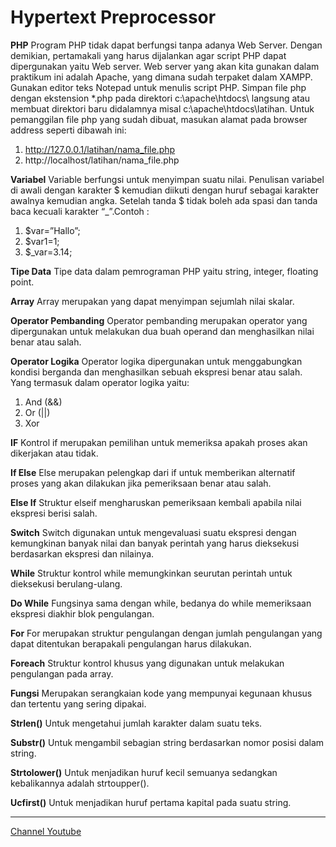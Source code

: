 # Hypertext Preprocessor

**PHP**
Program PHP tidak dapat berfungsi tanpa adanya Web Server. Dengan demikian, pertamakali  yang harus dijalankan agar script PHP dapat dipergunakan yaitu Web server. Web server yang akan kita gunakan dalam praktikum ini adalah Apache, yang dimana sudah terpaket dalam XAMPP. Gunakan editor teks Notepad untuk menulis script PHP. Simpan file php dengan ekstension *.php pada direktori c:\apache\htdocs\ langsung atau membuat direktori baru didalamnya misal c:\apache\htdocs\latihan\. Untuk pemanggilan file php yang sudah dibuat, masukan alamat pada browser address seperti dibawah ini:
1. http://127.0.0.1/latihan/nama_file.php 
2. http://localhost/latihan/nama_file.php

**Variabel**
Variable berfungsi untuk menyimpan suatu nilai. Penulisan variabel di awali dengan karakter $ kemudian diikuti dengan huruf sebagai karakter awalnya kemudian angka. Setelah tanda $ tidak boleh ada spasi dan tanda baca kecuali karakter “_”.Contoh :
1. $var=”Hallo”;
2. $var1=1;
3. $_var=3.14;

**Tipe Data**
Tipe data dalam pemrograman PHP yaitu string, integer, floating point.

**Array**
Array merupakan yang dapat menyimpan sejumlah nilai skalar.

**Operator Pembanding**
Operator pembanding merupakan operator yang dipergunakan untuk melakukan dua buah operand dan menghasilkan nilai benar atau salah.

**Operator Logika**
Operator logika dipergunakan untuk menggabungkan kondisi berganda dan menghasilkan sebuah ekspresi benar atau salah. Yang termasuk dalam operator logika yaitu:
1. And (&&)
2. Or (||)
3. Xor

**IF**
Kontrol if merupakan pemilihan untuk memeriksa apakah proses akan dikerjakan atau tidak.

**If Else**
Else merupakan pelengkap dari if untuk memberikan alternatif proses yang akan dilakukan jika pemeriksaan benar atau salah.

**Else If**
Struktur elseif mengharuskan pemeriksaan kembali apabila nilai ekspresi berisi salah.

**Switch**
Switch digunakan untuk mengevaluasi suatu ekspresi dengan kemungkinan banyak nilai dan banyak perintah yang harus dieksekusi berdasarkan ekspresi dan nilainya.

**While**
Struktur kontrol while memungkinkan seurutan perintah untuk dieksekusi berulang-ulang.

**Do While**
Fungsinya sama dengan while, bedanya  do while memeriksaan ekspresi diakhir blok pengulangan.

**For**
For merupakan struktur pengulangan dengan jumlah pengulangan yang dapat ditentukan berapakali pengulangan harus dilakukan.

**Foreach**
Struktur kontrol khusus yang digunakan untuk melakukan pengulangan pada array.

**Fungsi**
Merupakan serangkaian kode yang mempunyai kegunaan khusus dan tertentu yang sering dipakai.

**Strlen()**
Untuk mengetahui jumlah karakter dalam suatu teks.

**Substr()**
Untuk mengambil sebagian string berdasarkan nomor posisi dalam string.

**Strtolower()**
Untuk menjadikan huruf kecil semuanya sedangkan kebalikannya adalah strtoupper().

**Ucfirst()**
Untuk menjadikan huruf pertama kapital pada suatu string.

-----
[Channel Youtube](https://www.youtube.com/channel/UC3giPltx3oAflwwqs2-YYaQ)
